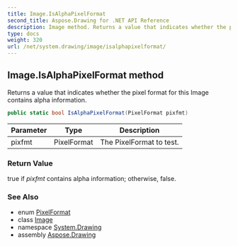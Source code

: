 ```yaml
---
title: Image.IsAlphaPixelFormat
second_title: Aspose.Drawing for .NET API Reference
description: Image method. Returns a value that indicates whether the pixel format for this Image contains alpha information
type: docs
weight: 320
url: /net/system.drawing/image/isalphapixelformat/
---
```

## Image.IsAlphaPixelFormat method

Returns a value that indicates whether the pixel format for this Image contains alpha information.

```csharp
public static bool IsAlphaPixelFormat(PixelFormat pixfmt)
```

| Parameter | Type | Description |
| --- | --- | --- |
| pixfmt | PixelFormat | The PixelFormat to test. |

### Return Value

true if *pixfmt* contains alpha information; otherwise, false.

### See Also

* enum [PixelFormat](../../../system.drawing.imaging/pixelformat/)
* class [Image](../)
* namespace [System.Drawing](../../image/)
* assembly [Aspose.Drawing](../../../)


